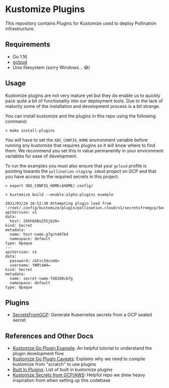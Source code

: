 # Kustomize Plugins

This repository contains Plugins for Kustomize used to deploy Pollination infrastructure.

## Requirements
* Go 1.16
* [gcloud](https://cloud.google.com/sdk/docs/install)
* Unix filesystem (sorry Windows... 😅)

## Usage

Kustomize plugins are not very mature yet but they do enable us to quickly pack quite a bit of functionality into our deployment tools. Due to the lack of maturity some of the installation and development process is a bit strange.

You can install kustomize and the plugins in this repo using the following command:

```console
> make install-plugins
```

You will have to set the `XDG_CONFIG_HOME` environment variable before running any kustomize that requires plugins so it will know where to find them. We recommend you set this in value permanently in your environment variables for ease of development.

To run the examples you must also ensure that your `gcloud` profile is pointing towards the `pollination-staging-1d6a8` project on GCP and that you have access to the required secrets in this project.

```console
> export XDG_CONFIG_HOME=$HOME/.config/

> kustomize build --enable-alpha-plugins example

2021/03/24 16:52:30 Attempting plugin load from '/root/.config/kustomize/plugin/pollination.cloud/v1/secretsfromgcp/SecretsFromGCP.so'
apiVersion: v1
data:
  host: ZXhhbXBsZS5jb20=
kind: Secret
metadata:
  name: host-name-g7gctm97b4
  namespace: default
type: Opaque
---
apiVersion: v1
data:
  password: cGFzc3dvcmQ=
  username: YWRtaW4=
kind: Secret
metadata:
  name: secret-name-fd8288cb7g
  namespace: default
type: Opaque
```

## Plugins

- [SecretsFromGCP](kustomize/plugin/pollination.cloud/v1/secretsfromgcp/): Generate Kubernetes secrets from a GCP sealed secret

## References and Other Docs

* [Kustomize Go Plugin Example](https://kubectl.docs.kubernetes.io/guides/extending_kustomize/gopluginguidedexample/): An helpful tutorial to understand the plugin development flow
* [Kustomize Go Plugin Caveats](https://kubectl.docs.kubernetes.io/guides/extending_kustomize/goplugincaveats/): Explains why we need to compile kustomize from "scratch" to use plugins
* [Built In Plugins](https://kubectl.docs.kubernetes.io/guides/extending_kustomize/builtins/): List of built in kustomize plugins
* [Kustomize Secrets from GCP/AWS](https://github.com/ForgeCloud/ksecrets): Helpful repo we drew heavy inspiration from when setting up this codebase